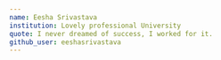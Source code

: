 ```yaml
---
name: Eesha Srivastava
institution: Lovely professional University
quote: I never dreamed of success, I worked for it.
github_user: eeshasrivastava
---
```

